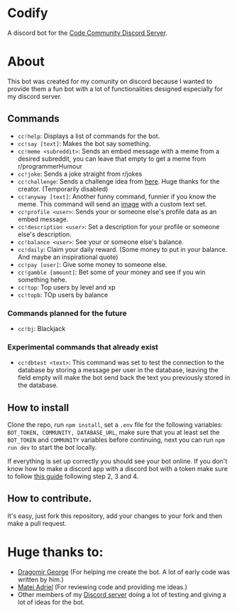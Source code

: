# Codify
A discord bot for the [Code Community Discord Server](https://discord.gg/2JPhJxM).

# About

This bot was created for my comunity on discord because I wanted to provide them a fun bot with a lot of functionalities designed especially for my discord server.

## Commands
- `cc!help`: Displays a list of commands for the bot.
- `cc!say [text]`: Makes the bot say something. 
- `cc!meme <subreddit>`: Sends an embed message with a meme from a desired subreddit, you can leave that empty to get a meme from r/programmerHumour
- `cc!joke`: Sends a joke straight from r/jokes
- `cc!challenge`: Sends a challenge idea from [here](https://seblague.github.io/ideagenerator/). Huge thanks for the creator. (Temporarily disabled)
- `cc!anyway [text]`: Another funny command, funnier if you know the meme. This command will send an [image](https://www.google.com/search?q=so+anyway+I+started+blasting&safe=active&rlz=1C1CHBF_enRO859RO859&sxsrf=ACYBGNTs8kLdA8mQSOFItc70BK3hMsQ_TQ:1576777514637&source=lnms&tbm=isch&sa=X&ved=2ahUKEwiR9Zj9ocLmAhXC-yoKHVBjD9IQ_AUoAXoECAoQAw&biw=1920&bih=937) with a custom text set.
- `cc!profile <user>`: Sends your or someone else's profile data as an embed message.
- `cc!description <user>`: Set a description for your profile or someone else's description. 
- `cc!balance <user>`: See your or someone else's balance.
- `cc!daily`: Claim your daily reward. (Some money to put in your balance. And maybe an inspirational quote)
- `cc!pay [user]`: Give some money to someone else.
- `cc!gamble [amount]`: Bet some of your money and see if you win something hehe.
- `cc!top`: Top users by level and xp
- `cc!topb`: TOp users by balance
### Commands planned for the future
- `cc!bj`: Blackjack
### Experimental commands that already exist
- `cc!dbtest <text>`: This command was set to test the connection to the database by storing a message per user in the database, leaving the field empty will make the bot send back the text you previously stored in the database.

## How to install

Clone the repo, run `npm install`, set a `.env` file for the following variables: `BOT_TOKEN, COMMUNITY, DATABASE_URL`, make sure that you at least set the `BOT_TOKEN` and `COMMUNITY` variables before continuing, next you can run `npm run dev` to start the bot locally.

If everything is set up correctly you should see your bot online. If you don't know how to make a discord app with a discord bot with a token make sure to follow [this guide](https://www.google.com/search?q=so+anyway+I+started+blasting&safe=active&rlz=1C1CHBF_enRO859RO859&sxsrf=ACYBGNTs8kLdA8mQSOFItc70BK3hMsQ_TQ:1576777514637&source=lnms&tbm=isch&sa=X&ved=2ahUKEwiR9Zj9ocLmAhXC-yoKHVBjD9IQ_AUoAXoECAoQAw&biw=1920&bih=937) following step 2, 3 and 4.

## How to contribute.

It's easy, just fork this repository, add your changes to your fork and then make a pull request.

# Huge thanks to:
- [Dragomir George](https://github.com/BlueGhostGH) (For helping me create the bot. A lot of early code was written by him.)
- [Matei Adriel](https://github.com/Mateiadrielrafael) (For reviewing code and providing me ideas.)
- Other members of my [Discord server](https://discord.gg/2JPhJxM) doing a lot of testing and giving a lot of ideas for the bot. 
